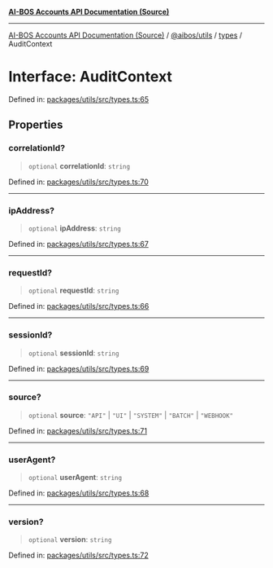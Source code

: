 [**AI-BOS Accounts API Documentation (Source)**](../../../../README.md)

***

[AI-BOS Accounts API Documentation (Source)](../../../../README.md) / [@aibos/utils](../../README.md) / [types](../README.md) / AuditContext

# Interface: AuditContext

Defined in: [packages/utils/src/types.ts:65](https://github.com/pohlai88/accounts/blob/48103fb36d28b2b9bfb33472b6de2f719773cde9/packages/utils/src/types.ts#L65)

## Properties

### correlationId?

> `optional` **correlationId**: `string`

Defined in: [packages/utils/src/types.ts:70](https://github.com/pohlai88/accounts/blob/48103fb36d28b2b9bfb33472b6de2f719773cde9/packages/utils/src/types.ts#L70)

***

### ipAddress?

> `optional` **ipAddress**: `string`

Defined in: [packages/utils/src/types.ts:67](https://github.com/pohlai88/accounts/blob/48103fb36d28b2b9bfb33472b6de2f719773cde9/packages/utils/src/types.ts#L67)

***

### requestId?

> `optional` **requestId**: `string`

Defined in: [packages/utils/src/types.ts:66](https://github.com/pohlai88/accounts/blob/48103fb36d28b2b9bfb33472b6de2f719773cde9/packages/utils/src/types.ts#L66)

***

### sessionId?

> `optional` **sessionId**: `string`

Defined in: [packages/utils/src/types.ts:69](https://github.com/pohlai88/accounts/blob/48103fb36d28b2b9bfb33472b6de2f719773cde9/packages/utils/src/types.ts#L69)

***

### source?

> `optional` **source**: `"API"` \| `"UI"` \| `"SYSTEM"` \| `"BATCH"` \| `"WEBHOOK"`

Defined in: [packages/utils/src/types.ts:71](https://github.com/pohlai88/accounts/blob/48103fb36d28b2b9bfb33472b6de2f719773cde9/packages/utils/src/types.ts#L71)

***

### userAgent?

> `optional` **userAgent**: `string`

Defined in: [packages/utils/src/types.ts:68](https://github.com/pohlai88/accounts/blob/48103fb36d28b2b9bfb33472b6de2f719773cde9/packages/utils/src/types.ts#L68)

***

### version?

> `optional` **version**: `string`

Defined in: [packages/utils/src/types.ts:72](https://github.com/pohlai88/accounts/blob/48103fb36d28b2b9bfb33472b6de2f719773cde9/packages/utils/src/types.ts#L72)
